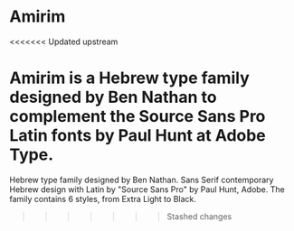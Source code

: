 # Amirim  
<<<<<<< Updated upstream

Amirim is a Hebrew type family designed by Ben Nathan to complement the Source Sans Pro Latin fonts by Paul Hunt at Adobe Type.
=======
Hebrew type family designed by Ben Nathan.
Sans Serif contemporary Hebrew design with Latin by "Source Sans Pro" by Paul Hunt, Adobe.
The family contains 6 styles, from Extra Light to Black.
>>>>>>> Stashed changes
